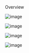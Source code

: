 Overview

![image](https://github.com/user-attachments/assets/46e44a50-e15f-4294-9852-b3428e01941e)

![image](https://github.com/user-attachments/assets/7b80749a-7234-4fa9-b67e-2561ab81bf10)

![image](https://github.com/user-attachments/assets/8e1935d0-99d8-4b57-99eb-d24392f4bd21)

![image](https://github.com/user-attachments/assets/446b244b-b324-4000-824e-1b3a1e3b4e5c)
